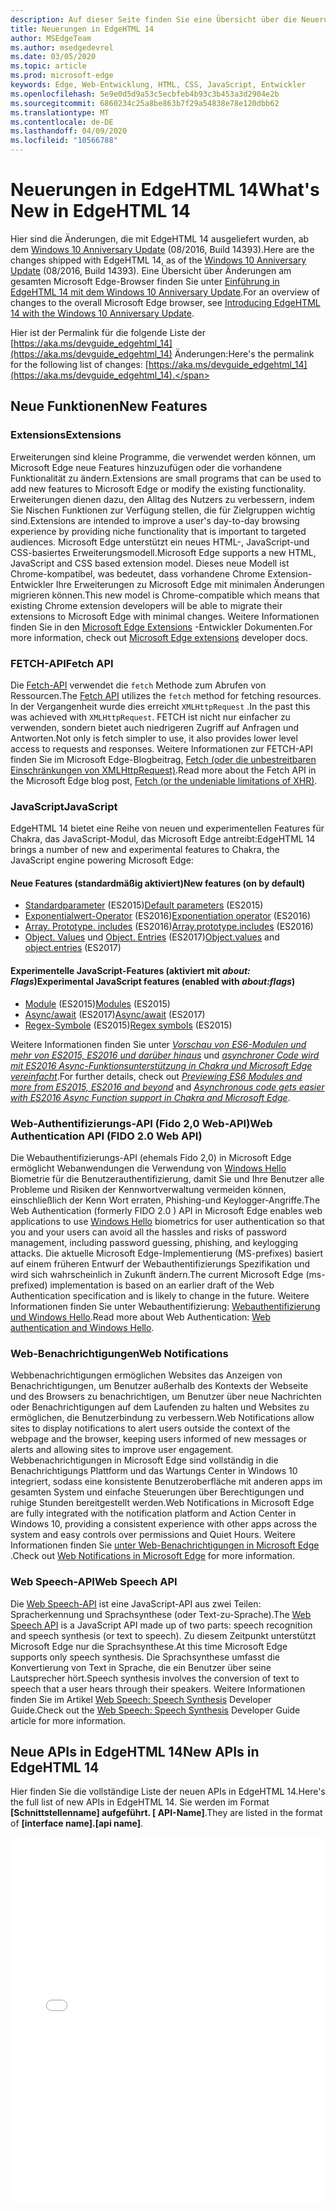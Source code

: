```yaml
---
description: Auf dieser Seite finden Sie eine Übersicht über die Neuerungen in EdgeHTML 14.
title: Neuerungen in EdgeHTML 14
author: MSEdgeTeam
ms.author: msedgedevrel
ms.date: 03/05/2020
ms.topic: article
ms.prod: microsoft-edge
keywords: Edge, Web-Entwicklung, HTML, CSS, JavaScript, Entwickler
ms.openlocfilehash: 5e9e0d5d9a53c5ecbfeb4b93c3b453a3d2904e2b
ms.sourcegitcommit: 6860234c25a8be863b7f29a54838e78e120dbb62
ms.translationtype: MT
ms.contentlocale: de-DE
ms.lasthandoff: 04/09/2020
ms.locfileid: "10566788"
---
```

# <span data-ttu-id="e4e2d-104">Neuerungen in EdgeHTML 14</span><span class="sxs-lookup"><span data-stu-id="e4e2d-104">What's New in EdgeHTML 14</span></span>
<span data-ttu-id="e4e2d-105">Hier sind die Änderungen, die mit EdgeHTML 14 ausgeliefert wurden, ab dem [Windows 10 Anniversary Update](https://blogs.windows.com/windowsexperience/2016/06/29/windows-10-anniversary-update-available-august-2/) (08/2016, Build 14393).</span><span class="sxs-lookup"><span data-stu-id="e4e2d-105">Here are the changes shipped with EdgeHTML 14, as of the [Windows 10 Anniversary Update](https://blogs.windows.com/windowsexperience/2016/06/29/windows-10-anniversary-update-available-august-2/) (08/2016, Build 14393).</span></span> <span data-ttu-id="e4e2d-106">Eine Übersicht über Änderungen am gesamten Microsoft Edge-Browser finden Sie unter [Einführung in EdgeHTML 14 mit dem Windows 10 Anniversary Update](https://blogs.windows.com/msedgedev/2016/08/04/introducing-edgehtml-14).</span><span class="sxs-lookup"><span data-stu-id="e4e2d-106">For an overview of changes to the overall Microsoft Edge browser, see [Introducing EdgeHTML 14 with the Windows 10 Anniversary Update](https://blogs.windows.com/msedgedev/2016/08/04/introducing-edgehtml-14).</span></span>

<span data-ttu-id="e4e2d-107">Hier ist der Permalink für die folgende Liste der [https://aka.ms/devguide_edgehtml_14](https://aka.ms/devguide_edgehtml_14) Änderungen:</span><span class="sxs-lookup"><span data-stu-id="e4e2d-107">Here's the permalink for the following list of changes: [https://aka.ms/devguide_edgehtml_14](https://aka.ms/devguide_edgehtml_14).</span></span>

## <span data-ttu-id="e4e2d-108">Neue Funktionen</span><span class="sxs-lookup"><span data-stu-id="e4e2d-108">New Features</span></span>

### <span data-ttu-id="e4e2d-109">Extensions</span><span class="sxs-lookup"><span data-stu-id="e4e2d-109">Extensions</span></span>
<span data-ttu-id="e4e2d-110">Erweiterungen sind kleine Programme, die verwendet werden können, um Microsoft Edge neue Features hinzuzufügen oder die vorhandene Funktionalität zu ändern.</span><span class="sxs-lookup"><span data-stu-id="e4e2d-110">Extensions are small programs that can be used to add new features to Microsoft Edge or modify the existing functionality.</span></span> <span data-ttu-id="e4e2d-111">Erweiterungen dienen dazu, den Alltag des Nutzers zu verbessern, indem Sie Nischen Funktionen zur Verfügung stellen, die für Zielgruppen wichtig sind.</span><span class="sxs-lookup"><span data-stu-id="e4e2d-111">Extensions are intended to improve a user's day-to-day browsing experience by providing niche functionality that is important to targeted audiences.</span></span> <span data-ttu-id="e4e2d-112">Microsoft Edge unterstützt ein neues HTML-, JavaScript-und CSS-basiertes Erweiterungsmodell.</span><span class="sxs-lookup"><span data-stu-id="e4e2d-112">Microsoft Edge supports a new HTML, JavaScript and CSS based extension model.</span></span> <span data-ttu-id="e4e2d-113">Dieses neue Modell ist Chrome-kompatibel, was bedeutet, dass vorhandene Chrome Extension-Entwickler Ihre Erweiterungen zu Microsoft Edge mit minimalen Änderungen migrieren können.</span><span class="sxs-lookup"><span data-stu-id="e4e2d-113">This new model is Chrome-compatible which means that existing Chrome extension developers will be able to migrate their extensions to Microsoft Edge with minimal changes.</span></span> <span data-ttu-id="e4e2d-114">Weitere Informationen finden Sie in den [Microsoft Edge Extensions](https://docs.microsoft.com/microsoft-edge/extensions) -Entwickler Dokumenten.</span><span class="sxs-lookup"><span data-stu-id="e4e2d-114">For more information, check out [Microsoft Edge extensions](https://docs.microsoft.com/microsoft-edge/extensions) developer docs.</span></span> 

### <span data-ttu-id="e4e2d-115">FETCH-API</span><span class="sxs-lookup"><span data-stu-id="e4e2d-115">Fetch API</span></span>
<span data-ttu-id="e4e2d-116">Die [Fetch-API](https://fetch.spec.whatwg.org/#fetch-api) verwendet die `fetch` Methode zum Abrufen von Ressourcen.</span><span class="sxs-lookup"><span data-stu-id="e4e2d-116">The [Fetch API](https://fetch.spec.whatwg.org/#fetch-api) utilizes the `fetch` method for fetching resources.</span></span> <span data-ttu-id="e4e2d-117">In der Vergangenheit wurde dies erreicht `XMLHttpRequest` .</span><span class="sxs-lookup"><span data-stu-id="e4e2d-117">In the past this was achieved with `XMLHttpRequest`.</span></span> <span data-ttu-id="e4e2d-118">FETCH ist nicht nur einfacher zu verwenden, sondern bietet auch niedrigeren Zugriff auf Anfragen und Antworten.</span><span class="sxs-lookup"><span data-stu-id="e4e2d-118">Not only is fetch simpler to use, it also provides lower level access to requests and responses.</span></span> <span data-ttu-id="e4e2d-119">Weitere Informationen zur FETCH-API finden Sie im Microsoft Edge-Blogbeitrag, [Fetch (oder die unbestreitbaren Einschränkungen von XMLHttpRequest)](https://blogs.windows.com/msedgedev/2016/05/24/fetch-and-xhr-limitations/).</span><span class="sxs-lookup"><span data-stu-id="e4e2d-119">Read more about the Fetch API in the Microsoft Edge blog post, [Fetch (or the undeniable limitations of XHR)](https://blogs.windows.com/msedgedev/2016/05/24/fetch-and-xhr-limitations/).</span></span>

### <span data-ttu-id="e4e2d-120">JavaScript</span><span class="sxs-lookup"><span data-stu-id="e4e2d-120">JavaScript</span></span>

<span data-ttu-id="e4e2d-121">EdgeHTML 14 bietet eine Reihe von neuen und experimentellen Features für Chakra, das JavaScript-Modul, das Microsoft Edge antreibt:</span><span class="sxs-lookup"><span data-stu-id="e4e2d-121">EdgeHTML 14 brings a number of new and experimental features to Chakra, the JavaScript engine powering Microsoft Edge:</span></span>

#### <span data-ttu-id="e4e2d-122">Neue Features (standardmäßig aktiviert)</span><span class="sxs-lookup"><span data-stu-id="e4e2d-122">New features (on by default)</span></span>

* <span data-ttu-id="e4e2d-123">[Standardparameter](https://developer.microsoft.com/microsoft-edge/platform/status/defaultparameteres6) (ES2015)</span><span class="sxs-lookup"><span data-stu-id="e4e2d-123">[Default parameters](https://developer.microsoft.com/microsoft-edge/platform/status/defaultparameteres6) (ES2015)</span></span>
* <span data-ttu-id="e4e2d-124">[Exponentialwert-Operator](https://developer.microsoft.com/microsoft-edge/platform/status/exponentiationoperatores2016) (ES2016)</span><span class="sxs-lookup"><span data-stu-id="e4e2d-124">[Exponentiation operator](https://developer.microsoft.com/microsoft-edge/platform/status/exponentiationoperatores2016) (ES2016)</span></span>
* <span data-ttu-id="e4e2d-125">[Array. Prototype. includes](https://developer.microsoft.com/microsoft-edge/platform/status/arrayprototypeincludeses2016) (ES2016)</span><span class="sxs-lookup"><span data-stu-id="e4e2d-125">[Array.prototype.includes](https://developer.microsoft.com/microsoft-edge/platform/status/arrayprototypeincludeses2016) (ES2016)</span></span>
* <span data-ttu-id="e4e2d-126">[Object. Values](https://developer.mozilla.org/docs/Web/JavaScript/Reference/Global_Objects/Object/values) und [Object. Entries](https://developer.mozilla.org/docs/Web/JavaScript/Reference/Global_Objects/Object/entries) (ES2017)</span><span class="sxs-lookup"><span data-stu-id="e4e2d-126">[Object.values](https://developer.mozilla.org/docs/Web/JavaScript/Reference/Global_Objects/Object/values) and [object.entries](https://developer.mozilla.org/docs/Web/JavaScript/Reference/Global_Objects/Object/entries) (ES2017)</span></span>

#### <span data-ttu-id="e4e2d-127">Experimentelle JavaScript-Features (aktiviert mit *about: Flags*)</span><span class="sxs-lookup"><span data-stu-id="e4e2d-127">Experimental JavaScript features (enabled with *about:flags*)</span></span>

* <span data-ttu-id="e4e2d-128">[Module](https://blogs.windows.com/msedgedev/2016/05/17/es6-modules-and-beyond/) (ES2015)</span><span class="sxs-lookup"><span data-stu-id="e4e2d-128">[Modules](https://blogs.windows.com/msedgedev/2016/05/17/es6-modules-and-beyond/) (ES2015)</span></span>
* <span data-ttu-id="e4e2d-129">[Async/await](https://developer.microsoft.com/microsoft-edge/platform/status/asyncfunctionses2016) (ES2017)</span><span class="sxs-lookup"><span data-stu-id="e4e2d-129">[Async/await](https://developer.microsoft.com/microsoft-edge/platform/status/asyncfunctionses2016) (ES2017)</span></span>
* <span data-ttu-id="e4e2d-130">[Regex-Symbole](https://developer.microsoft.com/microsoft-edge/platform/status/regexpbuiltinses6) (ES2015)</span><span class="sxs-lookup"><span data-stu-id="e4e2d-130">[Regex symbols](https://developer.microsoft.com/microsoft-edge/platform/status/regexpbuiltinses6) (ES2015)</span></span>

<span data-ttu-id="e4e2d-131">Weitere Informationen finden Sie unter [*Vorschau von ES6-Modulen und mehr von ES2015, ES2016 und darüber hinaus*](https://blogs.windows.com/msedgedev/2016/05/17/es6-modules-and-beyond/) und [*asynchroner Code wird mit ES2016 Async-Funktionsunterstützung in Chakra und Microsoft Edge vereinfacht*](https://blogs.windows.com/msedgedev/2015/09/30/asynchronous-code-gets-easier-with-es2016-async-function-support-in-chakra-and-microsoft-edge/).</span><span class="sxs-lookup"><span data-stu-id="e4e2d-131">For further details, check out [*Previewing ES6 Modules and more from ES2015, ES2016 and beyond*](https://blogs.windows.com/msedgedev/2016/05/17/es6-modules-and-beyond/) and [*Asynchronous code gets easier with ES2016 Async Function support in Chakra and Microsoft Edge*](https://blogs.windows.com/msedgedev/2015/09/30/asynchronous-code-gets-easier-with-es2016-async-function-support-in-chakra-and-microsoft-edge/).</span></span>

### <span data-ttu-id="e4e2d-132">Web-Authentifizierungs-API (Fido 2,0 Web-API)</span><span class="sxs-lookup"><span data-stu-id="e4e2d-132">Web Authentication API (FIDO 2.0 Web API)</span></span>
<span data-ttu-id="e4e2d-133">Die Webauthentifizierungs-API (ehemals Fido 2,0) in Microsoft Edge ermöglicht Webanwendungen die Verwendung von [Windows Hello](https://go.microsoft.com/fwlink/p/?LinkID=624961) Biometrie für die Benutzerauthentifizierung, damit Sie und Ihre Benutzer alle Probleme und Risiken der Kennwortverwaltung vermeiden können, einschließlich der Kenn Wort erraten, Phishing-und Keylogger-Angriffe.</span><span class="sxs-lookup"><span data-stu-id="e4e2d-133">The Web Authentication (formerly FIDO 2.0 ) API in Microsoft Edge enables web applications to use [Windows Hello](https://go.microsoft.com/fwlink/p/?LinkID=624961) biometrics for user authentication so that you and your users can avoid all the hassles and risks of password management, including password guessing, phishing, and keylogging attacks.</span></span> <span data-ttu-id="e4e2d-134">Die aktuelle Microsoft Edge-Implementierung (MS-prefixes) basiert auf einem früheren Entwurf der Webauthentifizierungs Spezifikation und wird sich wahrscheinlich in Zukunft ändern.</span><span class="sxs-lookup"><span data-stu-id="e4e2d-134">The current Microsoft Edge (ms- prefixed) implementation is based on an earlier draft of the Web Authentication specification and is likely to change in the future.</span></span> <span data-ttu-id="e4e2d-135">Weitere Informationen finden Sie unter Webauthentifizierung: [Webauthentifizierung und Windows Hello](https://docs.microsoft.com/microsoft-edge/dev-guide/device/web-authentication).</span><span class="sxs-lookup"><span data-stu-id="e4e2d-135">Read more about Web Authentication: [Web authentication and Windows Hello](https://docs.microsoft.com/microsoft-edge/dev-guide/device/web-authentication).</span></span>

### <span data-ttu-id="e4e2d-136">Web-Benachrichtigungen</span><span class="sxs-lookup"><span data-stu-id="e4e2d-136">Web Notifications</span></span>
<span data-ttu-id="e4e2d-137">Webbenachrichtigungen ermöglichen Websites das Anzeigen von Benachrichtigungen, um Benutzer außerhalb des Kontexts der Webseite und des Browsers zu benachrichtigen, um Benutzer über neue Nachrichten oder Benachrichtigungen auf dem Laufenden zu halten und Websites zu ermöglichen, die Benutzerbindung zu verbessern.</span><span class="sxs-lookup"><span data-stu-id="e4e2d-137">Web Notifications allow sites to display notifications to alert users outside the context of the webpage and the browser, keeping users informed of new messages or alerts and allowing sites to improve user engagement.</span></span> <span data-ttu-id="e4e2d-138">Webbenachrichtigungen in Microsoft Edge sind vollständig in die Benachrichtigungs Plattform und das Wartungs Center in Windows 10 integriert, sodass eine konsistente Benutzeroberfläche mit anderen apps im gesamten System und einfache Steuerungen über Berechtigungen und ruhige Stunden bereitgestellt werden.</span><span class="sxs-lookup"><span data-stu-id="e4e2d-138">Web Notifications in Microsoft Edge are fully integrated with the notification platform and Action Center in Windows 10, providing a consistent experience with other apps across the system and easy controls over permissions and Quiet Hours.</span></span> <span data-ttu-id="e4e2d-139">Weitere Informationen finden Sie [unter Web-Benachrichtigungen in Microsoft Edge](https://blogs.windows.com/msedgedev/2016/05/16/web-notifications-microsoft-edge/) .</span><span class="sxs-lookup"><span data-stu-id="e4e2d-139">Check out [Web Notifications in Microsoft Edge](https://blogs.windows.com/msedgedev/2016/05/16/web-notifications-microsoft-edge/) for more information.</span></span> 

### <span data-ttu-id="e4e2d-140">Web Speech-API</span><span class="sxs-lookup"><span data-stu-id="e4e2d-140">Web Speech API</span></span>
<span data-ttu-id="e4e2d-141">Die [Web Speech-API](https://dvcs.w3.org/hg/speech-api/raw-file/tip/speechapi.html) ist eine JavaScript-API aus zwei Teilen: Spracherkennung und Sprachsynthese (oder Text-zu-Sprache).</span><span class="sxs-lookup"><span data-stu-id="e4e2d-141">The [Web Speech API](https://dvcs.w3.org/hg/speech-api/raw-file/tip/speechapi.html) is a JavaScript API made up of two parts: speech recognition and speech synthesis (or text to speech).</span></span> <span data-ttu-id="e4e2d-142">Zu diesem Zeitpunkt unterstützt Microsoft Edge nur die Sprachsynthese.</span><span class="sxs-lookup"><span data-stu-id="e4e2d-142">At this time Microsoft Edge supports only speech synthesis.</span></span> <span data-ttu-id="e4e2d-143">Die Sprachsynthese umfasst die Konvertierung von Text in Sprache, die ein Benutzer über seine Lautsprecher hört.</span><span class="sxs-lookup"><span data-stu-id="e4e2d-143">Speech synthesis involves the conversion of text to speech that a user hears through their speakers.</span></span> <span data-ttu-id="e4e2d-144">Weitere Informationen finden Sie im Artikel [Web Speech: Speech Synthesis](https://docs.microsoft.com/microsoft-edge/dev-guide/multimedia/web-speech-api) Developer Guide.</span><span class="sxs-lookup"><span data-stu-id="e4e2d-144">Check out the [Web Speech: Speech Synthesis](https://docs.microsoft.com/microsoft-edge/dev-guide/multimedia/web-speech-api) Developer Guide article for more information.</span></span> 

## <span data-ttu-id="e4e2d-145">Neue APIs in EdgeHTML 14</span><span class="sxs-lookup"><span data-stu-id="e4e2d-145">New APIs in EdgeHTML 14</span></span>

<span data-ttu-id="e4e2d-146">Hier finden Sie die vollständige Liste der neuen APIs in EdgeHTML 14.</span><span class="sxs-lookup"><span data-stu-id="e4e2d-146">Here's the full list of new APIs in EdgeHTML 14.</span></span> <span data-ttu-id="e4e2d-147">Sie werden im Format **[Schnittstellenname] aufgeführt. [ API-Name]**.</span><span class="sxs-lookup"><span data-stu-id="e4e2d-147">They are listed in the format of **[interface name].[api name]**.</span></span>
<iframe height='585' scrolling='no' title='<span data-ttu-id="e4e2d-148">Neue APIs in EdgeHTML 14</span><span class="sxs-lookup"><span data-stu-id="e4e2d-148">New APIs in EdgeHTML 14</span></span>' src='//codepen.io/MSEdgeDev/embed/oWMEPE/?height=585&theme-id=23761&default-tab=result&embed-version=2' frameborder='no' allowtransparency='true' allowfullscreen='true' style='width: 100%;'><span data-ttu-id="e4e2d-149">Weitere Informationen finden Sie in den neuen APIs für Stifte <a href='https://codepen.io/MSEdgeDev/pen/oWMEPE/'> in EdgeHTML 14 </a> von MSEdgeDev ( <a href='https://codepen.io/MSEdgeDev'> @MSEdgeDev </a> ) auf <a href='https://codepen.io'> CodePen </a> .</span><span class="sxs-lookup"><span data-stu-id="e4e2d-149">See the Pen <a href='https://codepen.io/MSEdgeDev/pen/oWMEPE/'>New APIs in EdgeHTML 14</a>by MSEdgeDev (<a href='https://codepen.io/MSEdgeDev'>@MSEdgeDev</a>) on <a href='https://codepen.io'>CodePen</a>.</span></span>
</iframe>
